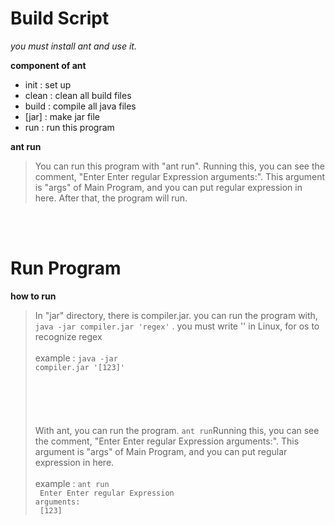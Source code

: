 <h1>Build Script</h1>

  <i>you must install ant and use it.</i>
  
  <strong>component of ant</strong>
  
  * init  : set up
  * clean : clean all build files
  * build : compile all java files
  * [jar]   : make jar file   
  * run   : run this program
  
   <strong>ant run</strong>
   >
   > You can run this program with "ant run".
   > Running this, you can see the comment, "Enter Enter regular Expression arguments:".
   > This argument is "args" of Main Program, and you can put regular expression in here.
   > After that, the program will run.
   
<br><br>
   
<h1>Run Program</h1>


<strong>how to run</strong>
   
> In "jar" directory, there is compiler.jar. you can run the program with,
>  <code>java -jar compiler.jar 'regex'</code>
>  . you must write '' in Linux, for os to recognize regex 
><br>
><br>
> example : <code>java -jar compiler.jar '[123]'</code>
><br>
><br>
><br>
><br>
><br>
><br>
>With ant, you can run the program. <code>ant run</code>Running this, you can see the comment, 
>"Enter Enter regular Expression arguments:".
>This argument is "args" of Main Program, and you can put regular expression in here.
><br>
><br>
> example : <code>ant run<br>
>Enter Enter regular Expression arguments:<br>
>[123]</code>
